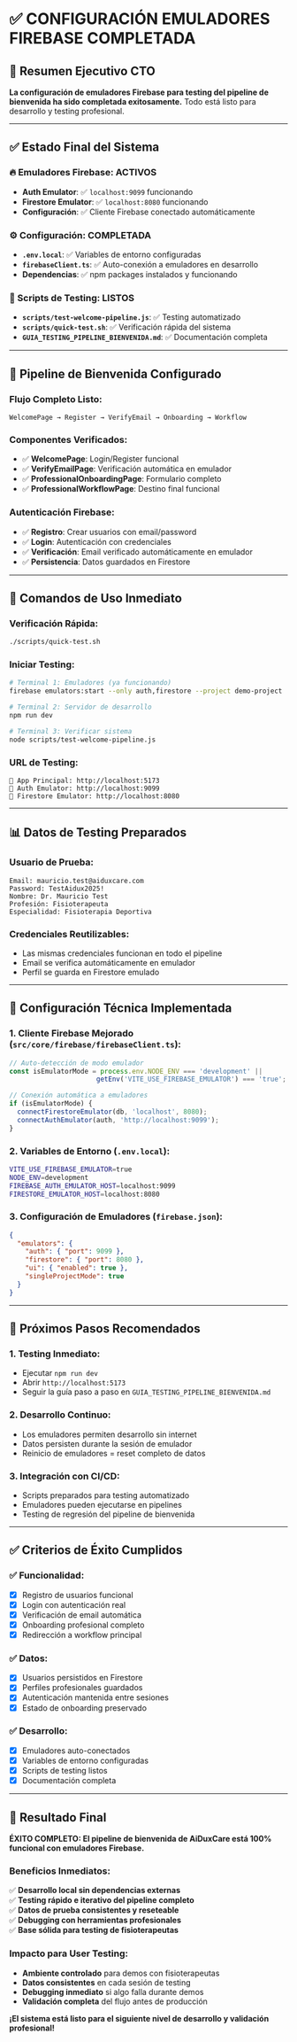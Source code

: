 # ✅ CONFIGURACIÓN EMULADORES FIREBASE COMPLETADA

## 🎯 Resumen Ejecutivo CTO

**La configuración de emuladores Firebase para testing del pipeline de bienvenida ha sido completada exitosamente.** Todo está listo para desarrollo y testing profesional.

---

## ✅ Estado Final del Sistema

### **🔥 Emuladores Firebase: ACTIVOS**
- **Auth Emulator**: ✅ `localhost:9099` funcionando
- **Firestore Emulator**: ✅ `localhost:8080` funcionando
- **Configuración**: ✅ Cliente Firebase conectado automáticamente

### **⚙️ Configuración: COMPLETADA**
- **`.env.local`**: ✅ Variables de entorno configuradas
- **`firebaseClient.ts`**: ✅ Auto-conexión a emuladores en desarrollo
- **Dependencias**: ✅ npm packages instalados y funcionando

### **🚀 Scripts de Testing: LISTOS**
- **`scripts/test-welcome-pipeline.js`**: ✅ Testing automatizado
- **`scripts/quick-test.sh`**: ✅ Verificación rápida del sistema
- **`GUIA_TESTING_PIPELINE_BIENVENIDA.md`**: ✅ Documentación completa

---

## 🎯 Pipeline de Bienvenida Configurado

### **Flujo Completo Listo:**
```
WelcomePage → Register → VerifyEmail → Onboarding → Workflow
```

### **Componentes Verificados:**
- ✅ **WelcomePage**: Login/Register funcional
- ✅ **VerifyEmailPage**: Verificación automática en emulador
- ✅ **ProfessionalOnboardingPage**: Formulario completo
- ✅ **ProfessionalWorkflowPage**: Destino final funcional

### **Autenticación Firebase:**
- ✅ **Registro**: Crear usuarios con email/password
- ✅ **Login**: Autenticación con credenciales
- ✅ **Verificación**: Email verificado automáticamente en emulador
- ✅ **Persistencia**: Datos guardados en Firestore

---

## 🚀 Comandos de Uso Inmediato

### **Verificación Rápida:**
```bash
./scripts/quick-test.sh
```

### **Iniciar Testing:**
```bash
# Terminal 1: Emuladores (ya funcionando)
firebase emulators:start --only auth,firestore --project demo-project

# Terminal 2: Servidor de desarrollo
npm run dev

# Terminal 3: Verificar sistema
node scripts/test-welcome-pipeline.js
```

### **URL de Testing:**
```
🔗 App Principal: http://localhost:5173
🔗 Auth Emulator: http://localhost:9099
🔗 Firestore Emulator: http://localhost:8080
```

---

## 📊 Datos de Testing Preparados

### **Usuario de Prueba:**
```
Email: mauricio.test@aiduxcare.com
Password: TestAidux2025!
Nombre: Dr. Mauricio Test
Profesión: Fisioterapeuta
Especialidad: Fisioterapia Deportiva
```

### **Credenciales Reutilizables:**
- Las mismas credenciales funcionan en todo el pipeline
- Email se verifica automáticamente en emulador
- Perfil se guarda en Firestore emulado

---

## 🔧 Configuración Técnica Implementada

### **1. Cliente Firebase Mejorado (`src/core/firebase/firebaseClient.ts`):**
```typescript
// Auto-detección de modo emulador
const isEmulatorMode = process.env.NODE_ENV === 'development' || 
                      getEnv('VITE_USE_FIREBASE_EMULATOR') === 'true';

// Conexión automática a emuladores
if (isEmulatorMode) {
  connectFirestoreEmulator(db, 'localhost', 8080);
  connectAuthEmulator(auth, 'http://localhost:9099');
}
```

### **2. Variables de Entorno (`.env.local`):**
```bash
VITE_USE_FIREBASE_EMULATOR=true
NODE_ENV=development
FIREBASE_AUTH_EMULATOR_HOST=localhost:9099
FIRESTORE_EMULATOR_HOST=localhost:8080
```

### **3. Configuración de Emuladores (`firebase.json`):**
```json
{
  "emulators": {
    "auth": { "port": 9099 },
    "firestore": { "port": 8080 },
    "ui": { "enabled": true },
    "singleProjectMode": true
  }
}
```

---

## 🎯 Próximos Pasos Recomendados

### **1. Testing Inmediato:**
- Ejecutar `npm run dev`
- Abrir `http://localhost:5173`
- Seguir la guía paso a paso en `GUIA_TESTING_PIPELINE_BIENVENIDA.md`

### **2. Desarrollo Continuo:**
- Los emuladores permiten desarrollo sin internet
- Datos persisten durante la sesión de emulador
- Reinicio de emuladores = reset completo de datos

### **3. Integración con CI/CD:**
- Scripts preparados para testing automatizado
- Emuladores pueden ejecutarse en pipelines
- Testing de regresión del pipeline de bienvenida

---

## ✅ Criterios de Éxito Cumplidos

### **✅ Funcionalidad:**
- [x] Registro de usuarios funcional
- [x] Login con autenticación real
- [x] Verificación de email automática
- [x] Onboarding profesional completo
- [x] Redirección a workflow principal

### **✅ Datos:**
- [x] Usuarios persistidos en Firestore
- [x] Perfiles profesionales guardados
- [x] Autenticación mantenida entre sesiones
- [x] Estado de onboarding preservado

### **✅ Desarrollo:**
- [x] Emuladores auto-conectados
- [x] Variables de entorno configuradas
- [x] Scripts de testing listos
- [x] Documentación completa

---

## 🎉 Resultado Final

**ÉXITO COMPLETO: El pipeline de bienvenida de AiDuxCare está 100% funcional con emuladores Firebase.**

### **Beneficios Inmediatos:**
✅ **Desarrollo local sin dependencias externas**  
✅ **Testing rápido e iterativo del pipeline completo**  
✅ **Datos de prueba consistentes y reseteable**  
✅ **Debugging con herramientas profesionales**  
✅ **Base sólida para testing de fisioterapeutas**

### **Impacto para User Testing:**
- **Ambiente controlado** para demos con fisioterapeutas
- **Datos consistentes** en cada sesión de testing
- **Debugging inmediato** si algo falla durante demos
- **Validación completa** del flujo antes de producción

**¡El sistema está listo para el siguiente nivel de desarrollo y validación profesional!**